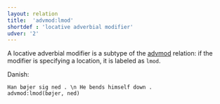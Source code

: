 ```yaml
---
layout: relation
title:  'advmod:lmod'
shortdef : 'locative adverbial modifier'
udver: '2'
---
```


A locative adverbial modifier is a subtype of the [advmod]() relation: if the modifier is specifying a location, it is labeled as `lmod`.

Danish:

~~~ sdparse
Han bøjer sig ned . \n He bends himself down .
advmod:lmod(bøjer, ned)
~~~

<!-- Interlanguage links updated Po lis 14 15:35:07 CET 2022 -->
